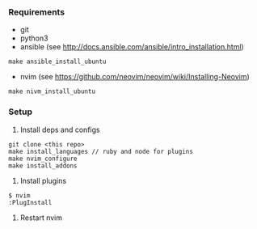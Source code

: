 ### Requirements

* git
* python3
* ansible (see http://docs.ansible.com/ansible/intro_installation.html)
```
make ansible_install_ubuntu
```
* nvim (see https://github.com/neovim/neovim/wiki/Installing-Neovim)
```
make nivm_install_ubuntu
```

### Setup

1. Install deps and configs
  ```
  git clone <this repo>
  make install_languages // ruby and node for plugins
  make nvim_configure
  make install_addons
  ```

1. Install plugins
  ```
  $ nvim
  :PlugInstall
  ```

1. Restart nvim
